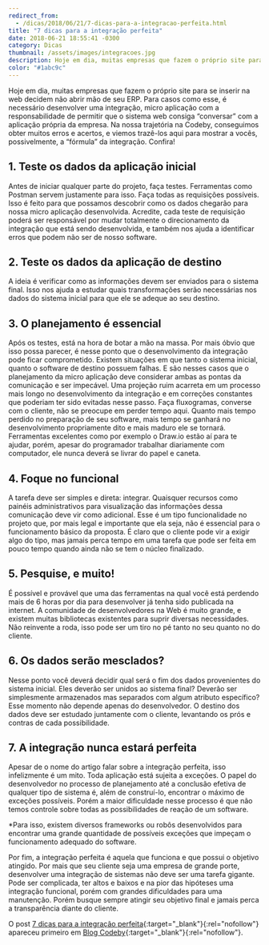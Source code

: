 ```yaml
---
redirect_from:
  - /dicas/2018/06/21/7-dicas-para-a-integracao-perfeita.html
title: "7 dicas para a integração perfeita"
date: 2018-06-21 18:55:41 -0300
category: Dicas
thumbnail: /assets/images/integracoes.jpg
description: Hoje em dia, muitas empresas que fazem o próprio site para se inserir na web decidem não abrir mão de seu ERP.
color: "#1abc9c"
---
```


Hoje em dia, muitas empresas que fazem o próprio site para se inserir na web decidem não abrir mão de seu ERP. Para casos como esse, é necessário desenvolver uma integração, micro aplicação com a responsabilidade de permitir que o sistema web consiga “conversar” com a aplicação própria da empresa. Na nossa trajetória na Codeby, conseguimos obter muitos erros e acertos, e viemos trazê-los aqui para mostrar a vocês, possivelmente, a “fórmula” da integração. Confira!

## 1. Teste os dados da aplicação inicial

Antes de iniciar qualquer parte do projeto, faça testes. Ferramentas como Postman servem justamente para isso. Faça todas as requisições possíveis. Isso é feito para que possamos descobrir como os dados chegarão para nossa micro aplicação desenvolvida. Acredite, cada teste de requisição poderá ser responsável por mudar totalmente o direcionamento da integração que está sendo desenvolvida, e também nos ajuda a identificar erros que podem não ser de nosso software.

## 2. Teste os dados da aplicação de destino

A ideia é verificar como as informações devem ser enviados para o sistema final. Isso nos ajuda a estudar quais transformações serão necessárias nos dados do sistema inicial para que ele se adeque ao seu destino.

## 3. O planejamento é essencial

Após os testes, está na hora de botar a mão na massa. Por mais óbvio que isso possa parecer, é nesse ponto que o desenvolvimento da integração pode ficar comprometido. Existem situações em que tanto o sistema inicial, quanto o software de destino possuem falhas. E são nesses casos que o planejamento da micro aplicação deve considerar ambas as pontas da comunicação e ser impecável. Uma projeção ruim acarreta em um processo mais longo no desenvolvimento da integração e em correções constantes que poderiam ter sido evitadas nesse passo. Faça fluxogramas, converse com o cliente, não se preocupe em perder tempo aqui. Quanto mais tempo perdido no preparação de seu software, mais tempo se ganhará no desenvolvimento propriamente dito e mais maduro ele se tornará. Ferramentas excelentes como por exemplo o Draw.io estão aí para te ajudar, porém, apesar do programador trabalhar diariamente com computador, ele nunca deverá se livrar do papel e caneta.

## 4. Foque no funcional

A tarefa deve ser simples e direta: integrar. Quaisquer recursos como painéis administrativos para visualização das informações dessa comunicação deve vir como adicional. Esse é um tipo funcionalidade no projeto que, por mais legal e importante que ela seja, não é essencial para o funcionamento básico da proposta. É claro que o cliente pode vir a exigir algo do tipo, mas jamais perca tempo em uma tarefa que pode ser feita em pouco tempo quando ainda não se tem o núcleo finalizado.

## 5. Pesquise, e muito!

É possível e provável que uma das ferramentas na qual você está perdendo mais de 6 horas por dia para desenvolver já tenha sido publicada na internet. A comunidade de desenvolvedores na Web é muito grande, e existem muitas bibliotecas existentes para suprir diversas necessidades. Não reinvente a roda, isso pode ser um tiro no pé tanto no seu quanto no do cliente.

## 6. Os dados serão mesclados?

Nesse ponto você deverá decidir qual será o fim dos dados provenientes do sistema inicial. Eles deverão ser unidos ao sistema final? Deverão ser simplesmente armazenados mas separados com algum atributo específico? Esse momento não depende apenas do desenvolvedor. O destino dos dados deve ser estudado juntamente com o cliente, levantando os prós e contras de cada possibilidade.

## 7. A integração nunca estará perfeita

Apesar de o nome do artigo falar sobre a integração perfeita, isso infelizmente é um mito. Toda aplicação está sujeita a exceções. O papel do desenvolvedor no processo de planejamento até a conclusão efetiva de qualquer tipo de sistema é, além de construí-lo, encontrar o máximo de exceções possíveis. Porém a maior dificuldade nesse processo é que não temos controle sobre todas as possibilidades de reação de um software.

*Para isso, existem diversos frameworks ou robôs desenvolvidos para encontrar uma grande quantidade de possíveis exceções que impeçam o funcionamento adequado do software.

Por fim, a integração perfeita é aquela que funciona e que possui o objetivo atingido. Por mais que seu cliente seja uma empresa de grande porte, desenvolver uma integração de sistemas não deve ser uma tarefa gigante. Pode ser complicada, ter altos e baixos e na pior das hipóteses uma integração funcional, porém com grandes dificuldades para uma manutenção. Porém busque sempre atingir seu objetivo final e jamais perca a transparência diante do cliente.

O post [7 dicas para a integração perfeita](https://codeby.com.br/blogs/codeby/7-dicas-para-a-integracao-perfeita){:target="_blank"}{:rel="nofollow"} apareceu primeiro em [Blog Codeby](https://codeby.com.br/blogs/codeby){:target="_blank"}{:rel="nofollow"}.
